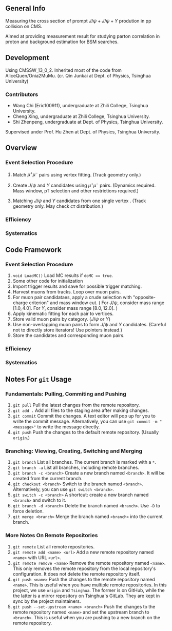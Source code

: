 ## General Info

Measuring the cross section of prompt $J/\psi+J/\psi+\Upsilon$ prodution in pp collision on CMS.

Aimed at providing measurement result for studying parton correlation in proton and background estimation for BSM searches.

## Development 

Using CMSSW_13_0_2. Inherited most of the code from AliceQuen/Onia2MuMu. (cr. Qin Junkai at Dept. of Physics, Tsinghua University)

### Contributors
* Wang Chi (Eric100911), undergraduate at Zhili College, Tsinghua University.
* Cheng Xing, undergraduate at Zhili College, Tsinghua University.
* Shi Zhenpeng, undergraduate at Dept. of Physics, Tsinghua University.

Supervised under Prof. Hu Zhen at Dept. of Physics, Tsinghua University.

## Overview

### Event Selection Procedure

1. Match $\mu^+\mu^-$ pairs using vertex fitting. (Track geometry only.)

2. Create $J/\psi$ and $\Upsilon$ candidates using $\mu^+\mu^-$ pairs. (Dynamics required. Mass window, pT selection and other restrictions required.)

3. Matching $J/\psi$ and $\Upsilon$ candidates from one single vertex . (Track geometry only. May check $c\tau$ distribution.)

### Efficiency

### Systematics

## Code Framework

### Event Selection Procedure

1. `void LoadMC()` Load MC results if `doMC == true`.
2. Some other code for initialization
3. Import trigger results and save for possible trigger matching.
4. Harvest muons from tracks. Loop over muon pairs.
5. For muon pair candidataes, apply a crude selection with "opposite-charge criterion" and mass window cut. ( For $J/\psi$, consider mass range $[1.0, 4.0]$. For $\Upsilon$, consider mass range $[8.0, 12.0]$. )
6. Apply kinematic fitting for each pair to vertices. 
7. Store valid muon pairs by category. ($J/\psi$ or $\Upsilon$)
8. Use non-overlapping muon pairs to form $J/\psi$ and $\Upsilon$ candidates. (Careful not to directly store iterators! Use pointers instead.)
9. Store the candidates and corresponding muon pairs.

### Efficiency

### Systematics

## Notes For `git` Usage

### Fundamentals: Pulling, Commiting and Pushing

1. `git pull` Pull the latest changes from the remote repository.
2. `git add .` Add all files to the staging area after making changes.
3. `git commit` Commit the changes. A text editor will pop up for you to write the commit message. Alternatively, you can use `git commit -m "<message>"` to write the message directly.
4. `git push` Push the changes to the default remote repository. (Usually `origin`.)

### Branching: Viewing, Creating, Switching and Merging

1. `git branch` List all branches. The current branch is marked with a `*`.
2. `git branch -a` List all branches, including remote branches.
3. `git branch -c <branch>` Create a new branch named `<branch>`. It will be created from the current branch.
4. `git checkout <branch>` Switch to the branch named `<branch>`. Alternatively, you can use `git switch <branch>`.
5. `git switch -c <branch>` A shortcut: create a new branch named `<branch>` and switch to it.
6. `git branch -d <branch>` Delete the branch named `<branch>`. Use `-D` to force deletion.
7. `git merge <branch>` Merge the branch named `<branch>` into the current branch.

### More Notes On Remote Repositories

1. `git remote` List all remote repositories.
2. `git remote add <name> <url>` Add a new remote repository named `<name>` with URL `<url>`.
3. `git remote remove <name>` Remove the remote repository named `<name>`. This only removes the remote repository from the local repository's configuration. It does not delete the remote repository itself.
4. `git push <name>` Push the changes to the remote repository named `<name>`. This is useful when you have multiple remote repositories. In this project, we use `origin` and `Tsinghua`. The former is on GitHub, while the the latter is a mirror repository on Tsinghua's GitLab. They are kept in sync by the project maintainers.
5. `git push --set-upstream <name> <branch>` Push the changes to the remote repository named `<name>` and set the upstream branch to `<branch>`. This is useful when you are pushing to a new branch on the remote repository.
